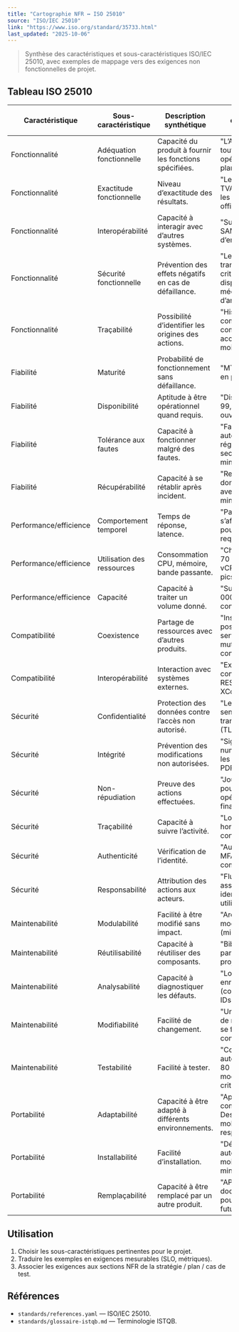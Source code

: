 ```yaml
---
title: "Cartographie NFR ↔ ISO 25010"
source: "ISO/IEC 25010"
link: "https://www.iso.org/standard/35733.html"
last_updated: "2025-10-06"
---
```


> Synthèse des caractéristiques et sous-caractéristiques ISO/IEC 25010, avec exemples de mappage vers des exigences non fonctionnelles de projet.

## Tableau ISO 25010

| Caractéristique | Sous-caractéristique | Description synthétique | Exemple d’exigence projet |
| --------------- | -------------------- | ----------------------- | ------------------------- |
| Fonctionnalité  | Adéquation fonctionnelle | Capacité du produit à fournir les fonctions spécifiées. | "L’API expose toutes les opérations CRUD planifiées." |
| Fonctionnalité  | Exactitude fonctionnelle | Niveau d’exactitude des résultats. | "Les calculs de TVA respectent les barèmes officiels." |
| Fonctionnalité  | Interopérabilité | Capacité à interagir avec d’autres systèmes. | "Supporte SSO SAML avec l’IdP d’entreprise." |
| Fonctionnalité  | Sécurité fonctionnelle | Prévention des effets négatifs en cas de défaillance. | "Les transactions critiques disposent d’un mécanisme d’annulation." |
| Fonctionnalité  | Traçabilité | Possibilité d’identifier les origines des actions. | "Historique complet des commandes accessible 12 mois." |
| Fiabilité       | Maturité | Probabilité de fonctionnement sans défaillance. | "MTBF ≥ 500 h en production." |
| Fiabilité       | Disponibilité | Aptitude à être opérationnel quand requis. | "Disponibilité ≥ 99,5 % (heures ouvrées)." |
| Fiabilité       | Tolérance aux fautes | Capacité à fonctionner malgré des fautes. | "Failover automatique sur région secondaire ≤ 5 min." |
| Fiabilité       | Récupérabilité | Capacité à se rétablir après incident. | "Restauration de données ≤ 1 h avec perte ≤ 15 min." |
| Performance/efficience | Comportement temporel | Temps de réponse, latence. | "Page produit s’affiche ≤ 3 s pour 95 % des requêtes." |
| Performance/efficience | Utilisation des ressources | Consommation CPU, mémoire, bande passante. | "Charge CPU < 70 % sur 4 vCPU lors des pics." |
| Performance/efficience | Capacité | Capacité à traiter un volume donné. | "Supporte 10 000 sessions concurrentes." |
| Compatibilité   | Coexistence | Partage de ressources avec d’autres produits. | "Installation possible sur serveur mutualisé sans conflit." |
| Compatibilité   | Interopérabilité | Interaction avec systèmes externes. | "Expose un connecteur REST aligné sur XConnect v2." |
| Sécurité        | Confidentialité | Protection des données contre l’accès non autorisé. | "Les données sensibles en transit chiffrées (TLS 1.3)." |
| Sécurité        | Intégrité | Prévention des modifications non autorisées. | "Signatures numériques pour les documents PDF." |
| Sécurité        | Non-répudiation | Preuve des actions effectuées. | "Journal signé pour chaque opération financière." |
| Sécurité        | Traçabilité | Capacité à suivre l’activité. | "Logs audit horodatés, conservés 1 an." |
| Sécurité        | Authenticité | Vérification de l’identité. | "Authentification MFA pour les comptes admin." |
| Sécurité        | Responsabilité | Attribution des actions aux acteurs. | "Flux métier associé à un identifiant utilisateur." |
| Maintenabilité  | Modulabilité | Facilité à être modifié sans impact. | "Architecture modulaire (microservices)." |
| Maintenabilité  | Réutilisabilité | Capacité à réutiliser des composants. | "Bibliothèque UI partagée sur 3 projets." |
| Maintenabilité  | Analysabilité | Capacité à diagnostiquer les défauts. | "Logs applicatifs enrichis (correlation IDs)." |
| Maintenabilité  | Modifiabilité | Facilité de changement. | "Un changement de règle métier se fait via configuration." |
| Maintenabilité  | Testabilité | Facilité à tester. | "Couverture automatisée > 80 % sur modules critiques." |
| Portabilité     | Adaptabilité | Capacité à être adapté à différents environnements. | "Application compatible Desktop & mobile responsive." |
| Portabilité     | Installabilité | Facilité d’installation. | "Déploiement automatisé en moins de 15 minutes." |
| Portabilité     | Remplaçabilité | Capacité à être remplacé par un autre produit. | "APIs documentées pour migration future." |

## Utilisation

1. Choisir les sous-caractéristiques pertinentes pour le projet.
2. Traduire les exemples en exigences mesurables (SLO, métriques).
3. Associer les exigences aux sections NFR de la stratégie / plan / cas de test.

## Références

- `standards/references.yaml` — ISO/IEC 25010.
- `standards/glossaire-istqb.md` — Terminologie ISTQB.
